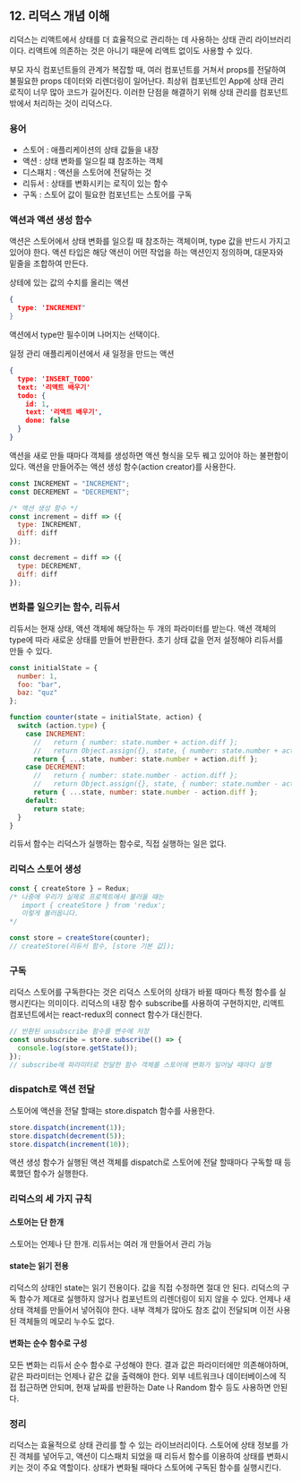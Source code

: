## 12. 리덕스 개념 이해

리덕스는 리액트에서 상태를 더 효율적으로 관리하는 데 사용하는 상태 관리 라이브러리이다. 리액트에 의존하는 것은 아니기 때문에 리액트 없이도 사용할 수 있다.

부모 자식 컴포넌트들의 관계가 복잡할 때, 여러 컴포넌트를 거쳐서 props를 전달하여 불필요한 props 데이터와 리렌더링이 일어난다. 최상위 컴포넌트인 App에 상태 관리 로직이 너무 많아 코드가 길어진다. 이러한 단점을 해결하기 위해 상태 관리를 컴포넌트 밖에서 처리하는 것이 리덕스다.


### 용어

* 스토어 : 애플리케이션의 상태 값들을 내장
* 액션 : 상태 변화를 일으킬 떄 참조하는 객체
* 디스패치 : 액션을 스토어에 전달하는 것
* 리듀서 : 상태를 변화시키는 로직이 있는 함수
* 구독 : 스토어 값이 필요한 컴포넌트는 스토어를 구독


### 액션과 액션 생성 함수

액션은 스토어에서 상태 변화를 일으킬 때 참조하는 객체이며, type 값을 반드시 가지고 있어야 한다. 액션 타입은 해당 액션이 어떤 작업을 하는 액션인지 정의하며, 대문자와 밑줄을 조합하여 만든다.

상테에 있는 값의 수치를 올리는 액션

```json
{
  type: 'INCREMENT"
}
```

액션에서 type만 필수이며 나머지는 선택이다.

일정 관리 애플리케이션에서 새 일정을 만드는 액션

```json
{
  type: 'INSERT_TODO'
  text: '리액트 배우기'
  todo: {
    id: 1,
    text: '리액트 배우기',
    done: false
  }
}
```

액션을 새로 만들 때마다 객체를 생성하면 액션 형식을 모두 꿰고 있어야 하는 불편함이 있다. 액션을 만들어주는 액션 생성 함수(action creator)를 사용한다.

```javascript
const INCREMENT = "INCREMENT";
const DECREMENT = "DECREMENT";

/* 액션 생성 함수 */
const increment = diff => ({
  type: INCREMENT,
  diff: diff
});

const decrement = diff => ({
  type: DECREMENT,
  diff: diff
});
```


### 변화를 일으키는 함수, 리듀서

리듀서는 현재 상태, 액션 객체에 해당하는 두 개의 파라미터를 받는다. 액션 객체의 type에 따라 새로운 상태를 만들어 반환한다. 초기 상태 값을 먼저 설정해야 리듀서를 만들 수 있다.

```javascript
const initialState = {
  number: 1,
  foo: "bar",
  baz: "quz"
};

function counter(state = initialState, action) {
  switch (action.type) {
    case INCREMENT:
      //   return { number: state.number + action.diff };
      //   return Object.assign({}, state, { number: state.number + action.diff });
      return { ...state, number: state.number + action.diff };
    case DECREMENT:
      //   return { number: state.number - action.diff };
      //   return Object.assign({}, state, { number: state.number - action.diff });
      return { ...state, number: state.number - action.diff };
    default:
      return state;
  }
}
```

리듀서 함수는 리덕스가 실행하는 함수로, 직접 실행하는 일은 없다.


### 리덕스 스토어 생성

```javascript
const { createStore } = Redux;
/* 나중에 우리가 실제로 프로젝트에서 불러올 때는
   import { createStore } from 'redux';
   이렇게 불러옵니다.
*/

const store = createStore(counter);
// createStore(리듀서 함수, [store 기본 값]);
```


### 구독

리덕스 스토어를 구독한다는 것은 리덕스 스토어의 상태가 바뀔 때마다 특정 함수를 실행시킨다는 의미이다. 리덕스의 내장 함수 subscribe를 사용하여 구현하지만, 리액트 컴포넌트에서는 react-redux의 connect 함수가 대신한다.

```javascript
// 반환된 unsubscribe 함수를 변수에 저장
const unsubscribe = store.subscribe(() => {
  console.log(store.getState());
});
// subscribe에 파라미터로 전달한 함수 객체를 스토어에 변화가 일어날 때마다 실행
```


### dispatch로 액션 전달

스토어에 액션을 전달 할때는 store.dispatch 함수를 사용한다.

```javascript
store.dispatch(increment(1));
store.dispatch(decrement(5));
store.dispatch(increment(10));
```

액션 생성 함수가 실행된 액션 객체를 dispatch로 스토어에 전달 할때마다 구독할 때 등록했던 함수가 실행한다.


### 리덕스의 세 가지 규칙

#### 스토어는 단 한개

스토어는 언제나 단 한개. 리듀서는 여러 개 만들어서 관리 가능

#### state는 읽기 전용

리덕스의 상태인 state는 읽기 전용이다. 값을 직접 수정하면 절대 안 된다. 리덕스의 구독 함수가 제대로 실행하지 않거나 컴포넌트의 리렌더링이 되지 않을 수 있다. 언제나 새 상태 객체를 만들어서 넣어줘야 한다. 내부 객체가 많아도 참조 값이 전달되며 이전 사용된 객체들의 메모리 누수도 없다.

#### 변화는 순수 함수로 구성

모든 변화는 리듀서 순수 함수로 구성해야 한다. 결과 값은 파라미터에만 의존해야하며, 같은 파라미터는 언제나 같은 값을 출력해야 한다. 외부 네트워크나 데이터베이스에 직접 접근하면 안되며, 현재 날짜를 반환하는 Date 나 Random 함수 등도 사용하면 안된다.


### 정리

리덕스는 효율적으로 상태 관리를 할 수 있는 라이브러리이다. 스토어에 상태 정보를 가진 객체를 넣어두고, 액션이 디스패치 되었을 때 리듀서 함수를 이용하여 상태를 변화시키는 것이 주요 역할이다. 상태가 변화될 때마다 스토어에 구독된 함수를 실행시킨다.
